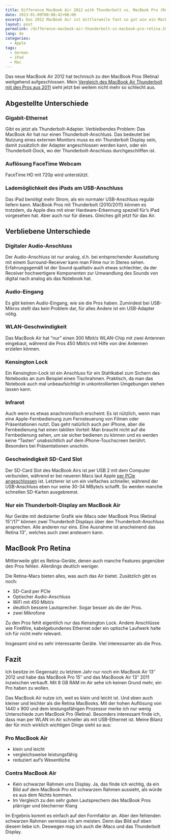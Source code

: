 ```yaml
---
title: Difference MacBook Air 2012 with Thunderbolt vs. MacBook Pro (Retina) 2012
date: 2013-01-09T00:00:42+00:00
excerpt: Das 2012 MacBook Air ist mittlerweile fast so gut wie ein MacBook Pro Retina, abgesehen von der Retina-Auflösung. Finde heraus, warum.
layout: post
permalink: /difference-macbook-air-thunderbolt-vs-macbook-pro-retina-2012
lang: de
categories:
  - Apple
tags:
  - German
  - iPad
  - Mac
---
```

Das neue MacBook Air 2012 hat technisch zu den MacBook Pros (Retina) weitgehend aufgeschlossen. Mein [Vergleich des MacBook Air Thunderbolt mit den Pros aus 2011](https://michaelnordmeyer.com/difference-macbook-air-thunderbolt-vs-macbook-pro-2011) sieht jetzt bei weitem nicht mehr so schlecht aus.

## Abgestellte Unterschiede

### Gigabit-Ethernet

Gibt es jetzt als Thunderbolt-Adapter. Verbleibendes Problem: Das MacBook Air hat nur einen Thunderbolt-Anschluss. Das bedeutet bei Nutzung eines externen Monitors muss es ein Thunderbolt Display sein, damit zusätzlich der Adapter angeschlossen werden kann, oder ein Thunderbolt-Dock, wo der Thunderbolt-Anschluss durchgeschliffen ist.

### Auflösung FaceTime Webcam

FaceTime HD mit 720p wird unterstützt.

### Lademöglichkeit des iPads am USB-Anschluss

Das iPad benötigt mehr Strom, als ein normaler USB-Anschluss regulär liefern kann. MacBook Pros mit Thunderbolt (2010/2011) können es trotzdem, da Apple dies mit einer Hardware-Erkennung speziell für’s iPad vorgesehen hat. Aber auch nur für dieses. Gleiches gilt jetzt für das Air.

## Verbliebene Unterschiede

### Digitaler Audio-Anschluss

Der Audio-Anschluss ist nur analog, d.h. bei entsprechender Ausstattung mit einem Surround-Receiver kann man Filme nur in Stereo sehen. Erfahrungsgemäß ist der Sound qualitativ auch etwas schlechter, da der Receiver hochwertigere Komponenten zur Umwandlung des Sounds von digital nach analog als das Notebook hat.

### Audio-Eingang

Es gibt keinen Audio-Eingang, wie sie die Pros haben. Zumindest bei USB-Mikros stellt das kein Problem dar, für alles Andere ist ein USB-Adapter nötig.

### WLAN-Geschwindigkeit

Das MacBook Air hat “nur” einen 300 Mbit/s WLAN-Chip mit zwei Antennen eingebaut, während die Pros 450 Mbit/s mit Hilfe von drei Antennen erzielen können.

### Kensington Lock

Ein Kensington-Lock ist ein Anschluss für ein Stahlkabel zum Sichern des Notebooks an zum Beispiel einen Tischrahmen. Praktisch, da man das Notebook auch mal unbeaufsichtigt in unkontrollierten Umgebungen stehen lassen kann.

### Infrarot

Auch wenn es etwas anachronistisch erscheint: Es ist nützlich, wenn man eine Apple-Fernbedienung zum Fernsteuerung von Filmen oder Präsentationen nutzt. Das geht natürlich auch per iPhone, aber die Fernbedienung hat einen taktilen Vorteil: Man braucht nicht auf die Fernbedienung sehen, um sie sicher bedienen zu können und es werden keine “Tasten” unabsichtlich auf dem iPhone-Touchscreen berührt. Besonders bei Präsentationen unschön.

### Geschwindigkeit SD-Card Slot

Der SD-Card Slot des MacBook Airs ist per USB 2 mit dem Computer verbunden, während er bei neueren Macs laut Apple [per PCIe angeschlossen](https://support.apple.com/kb/HT3553#4) ist. Letzterer ist um ein vielfaches schneller, während der USB-Anschluss eben nur seine 30-34 MByte/s schafft. So werden manche schnellen SD-Karten ausgebremst.

### Nur ein Thunderbolt-Display am MacBook Air

Nur Geräte mit dedizierter Grafik wie iMacs oder MacBook Pros (Retina) 15″/17″ können zwei Thunderbolt Displays über den Thunderbolt-Anschluss ansprechen. Alle anderen nur eins. Eine Ausnahme ist anscheinend das Retina 13″, welches auch zwei ansteuern kann.

## MacBook Pro Retina

Mittlerweile gibt es Retina-Geräte, denen auch manche Features gegenüber den Pros fehlen. Allerdings deutlich weniger.

Die Retina-Macs bieten alles, was auch das Air bietet. Zusätzlich gibt es noch:

  * SD-Card per PCIe
  * Optischer Audio-Anschluss
  * WiFi mit 450 Mbit/s
  * deutlich bessere Lautsprecher. Sogar besser als die der Pros.
  * zwei Mikrofone

Zu den Pros fehlt eigentlich nur das Kensington Lock. Andere Anschlüsse wie FireWire, kabelgebundenes Ethernet oder ein optische Laufwerk halte ich für nicht mehr relevant.

Insgesamt sind es sehr interessante Geräte. Viel interessanter als die Pros.

## Fazit

Ich besitze im Gegensatz zu letztem Jahr nur noch ein MacBook Air 13″ 2012 und habe das MacBook Pro 15″ und das MacBoook Air 13″ 2011 inzwischen verkauft. Mit 8 GB RAM im Air sehe ich keinen Grund mehr, ein Pro haben zu wollen.

Das MacBook Air nutze ich, weil es klein und leicht ist. Und eben auch kleiner und leichter als die Retina MacBooks. Mit der hohen Auflösung von 1440 x 900 und dem leistungsfähigen Prozessor merke ich nur wenig Unterschiede zum MacBook Pro (Retina). Besonders interessant finde ich, dass man per WLAN im Air schneller als mit USB-Ethernet ist. Meine Bilanz der für mich wirklich wichtigen Dinge sieht so aus:

### Pro MacBook Air

  * klein und leicht
  * vergleichsweise leistungsfähig
  * reduziert auf’s Wesentliche

### Contra MacBook Air

  * Kein schwarzer Rahmen ums Display. Ja, das finde ich wichtig, da ein Bild auf dem MacBook Pro mit schwarzem Rahmen aussieht, als würde es aus dem Nichts kommen.
  * Im Vergleich zu den sehr guten Lautsprechern des MacBook Pros plärriger und blecherner Klang

Im Ergebnis kommt es einfach auf den Formfaktor an. Aber den fehlenden schwarzen Rahmen vermisse ich am meisten. Denn das Bild auf eben diesem liebe ich. Deswegen mag ich auch die iMacs und das Thunderbolt Display.